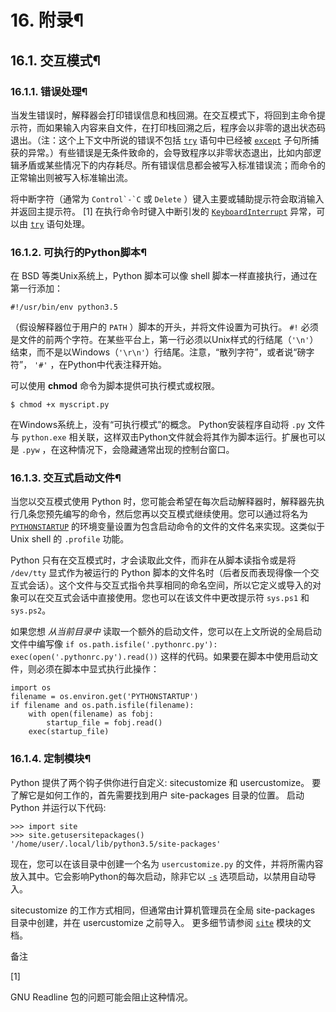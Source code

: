 # 16\. 附录¶

## 16.1. 交互模式¶

### 16.1.1. 错误处理¶

当发生错误时，解释器会打印错误信息和栈回溯。在交互模式下，将回到主命令提示符，而如果输入内容来自文件，在打印栈回溯之后，程序会以非零的退出状态码退出。（注：这个上下文中所说的错误不包括 [`try`](compound_stmts.md#try) 语句中已经被 [`except`](compound_stmts.md#except) 子句所捕获的异常。）有些错误是无条件致命的，会导致程序以非零状态退出，比如内部逻辑矛盾或某些情况下的内存耗尽。所有错误信息都会被写入标准错误流；而命令的正常输出则被写入标准输出流。

将中断字符（通常为 ``Control`-`C`` 或 `Delete` ）键入主要或辅助提示符会取消输入并返回主提示符。 [1] 在执行命令时键入中断引发的 [`KeyboardInterrupt`](3.标准库/exceptions.md#KeyboardInterrupt "KeyboardInterrupt") 异常，可以由 [`try`](compound_stmts.md#try) 语句处理。

### 16.1.2. 可执行的Python脚本¶

在 BSD 等类Unix系统上，Python 脚本可以像 shell 脚本一样直接执行，通过在第一行添加：

    
    
~~~
#!/usr/bin/env python3.5
~~~

（假设解释器位于用户的 `PATH` ）脚本的开头，并将文件设置为可执行。 `#!` 必须是文件的前两个字符。在某些平台上，第一行必须以Unix样式的行结尾（`'\n'`）结束，而不是以Windows（`'\r\n'`）行结尾。注意，“散列字符”，或者说“磅字符”， `'#'` ，在Python中代表注释开始。

可以使用 **chmod** 命令为脚本提供可执行模式或权限。

    
    
~~~
$ chmod +x myscript.py
~~~

在Windows系统上，没有“可执行模式”的概念。 Python安装程序自动将 `.py` 文件与 `python.exe` 相关联，这样双击Python文件就会将其作为脚本运行。扩展也可以是 `.pyw` ，在这种情况下，会隐藏通常出现的控制台窗口。

### 16.1.3. 交互式启动文件¶

当您以交互模式使用 Python 时，您可能会希望在每次启动解释器时，解释器先执行几条您预先编写的命令，然后您再以交互模式继续使用。您可以通过将名为 [`PYTHONSTARTUP`](cmdline.md#envvar-PYTHONSTARTUP) 的环境变量设置为包含启动命令的文件的文件名来实现。这类似于 Unix shell 的 `.profile` 功能。

Python 只有在交互模式时，才会读取此文件，而非在从脚本读指令或是将 `/dev/tty` 显式作为被运行的 Python 脚本的文件名时（后者反而表现得像一个交互式会话）。这个文件与交互式指令共享相同的命名空间，所以它定义或导入的对象可以在交互式会话中直接使用。您也可以在该文件中更改提示符 `sys.ps1` 和 `sys.ps2`。

如果您想 _从当前目录中_ 读取一个额外的启动文件，您可以在上文所说的全局启动文件中编写像 `if os.path.isfile('.pythonrc.py'): exec(open('.pythonrc.py').read())` 这样的代码。如果要在脚本中使用启动文件，则必须在脚本中显式执行此操作：

    
    
~~~
import os
filename = os.environ.get('PYTHONSTARTUP')
if filename and os.path.isfile(filename):
    with open(filename) as fobj:
        startup_file = fobj.read()
    exec(startup_file)
~~~

### 16.1.4. 定制模块¶

Python 提供了两个钩子供你进行自定义: sitecustomize 和 usercustomize。 要了解它是如何工作的，首先需要找到用户 site-packages 目录的位置。 启动 Python 并运行以下代码:

    
    
~~~shell
>>> import site
>>> site.getusersitepackages()
'/home/user/.local/lib/python3.5/site-packages'
~~~

现在，您可以在该目录中创建一个名为 `usercustomize.py` 的文件，并将所需内容放入其中。它会影响Python的每次启动，除非它以 [`-s`](cmdline.md#cmdoption-s) 选项启动，以禁用自动导入。

sitecustomize 的工作方式相同，但通常由计算机管理员在全局 site-packages 目录中创建，并在 usercustomize 之前导入。 更多细节请参阅 [`site`](site.md#module-site "site: Module responsible for site-specific configuration.") 模块的文档。

备注

[1]

GNU Readline 包的问题可能会阻止这种情况。

